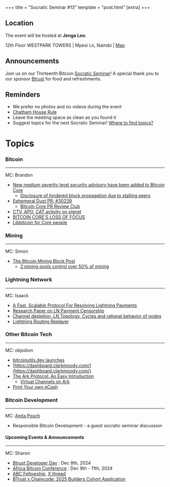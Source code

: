 +++
title = "Socratic Seminar #13"
template = "post.html"
[extra]
+++

## Location

The event will be hosted at **Jenga Leo**:

12th Floor WESTPARK TOWERS | Mpesi Ln, Nairobi | [Map](https://maps.app.goo.gl/jA86RuyuBKcE4eA47)

## Announcements

Join us on our Thirteenth Bitcoin [Socratic Seminar](/about)! A special thank you to our
sponsor [Btrust](http://btrust.tech/) for food and refreshments.

## Reminders

- We prefer no photos and no videos during the event
- [Chatham House Rule](https://www.chathamhouse.org/about-us/chatham-house-rule)
- Leave the meeting space as clean as you found it
- Suggest topics for the next Socratic Seminar! [Where to find topics?](/about/find-topics)

# Topics

### Bitcoin

---

MC: Brandon

- [New medium severity level security advisory have been added to Bitcoin Core](https://x.com/bitcoincoreorg/status/1853829987117256723)
  - [Disclosure of hindered block propagation due to stalling peers](https://bitcoincore.org/en/2024/11/05/cb-stall-hindering-propagation/)
- [Ephemeral Dust PR: #30239](https://github.com/bitcoin/bitcoin/pull/30239)
  - [Bitcoin Core PR Review Club](https://bitcoincore.reviews/30239)
- [CTV, APO, CAT activity on signet](https://delvingbitcoin.org/t/ctv-apo-cat-activity-on-signet/1257)
- [BITCOIN CORE'S LOSS OF FOCUS](https://x.com/jamesob/status/1860340932706730261)
- [Libbitcoin for Core people](https://delvingbitcoin.org/t/libbitcoin-for-core-people/1222)

### Mining

---

MC: Simon

- [The Bitcoin Mining Block Post](https://digitalminingsolutions.tech/restoring-decentralization-with-datum/)
  - [2 mining pools control over 50% of mining](https://x.com/GridlessCompute/status/1857564018526781514)

### Lightning Network

---

MC: Isaack

- [A Fast, Scalable Protocol For Resolving Lightning Payments](https://delvingbitcoin.org/t/a-fast-scalable-protocol-for-resolving-lightning-payments/1233)
- [Research Paper on LN Payment Censorship](https://delvingbitcoin.org/t/research-paper-on-ln-payment-censorship/1248)
- [Channel depletion, LN Topology, Cycles and rational behavior of nodes](https://delvingbitcoin.org/t/channel-depletion-ln-topology-cycles-and-rational-behavior-of-nodes/1259)
- [Lightning Routing Replayer](https://bluematt.bitcoin.ninja/)

### Other Bitcoin Tech

---

MC: okjodom

- [bitcoinutils.dev launches](https://bitcoinutils.dev)
- [https://dashboard.clarkmoody.com/](https://dashboard.clarkmoody.com/)
- [The Ark Protocol: An Easy Introduction](https://thunderbiscuit.com/posts/ark/)
  - [Virtual Channels on Ark](https://x.com/ArkLabsHQ/status/1861457652699820520?t=S1onCPNDD1f8kf92ubj--Q&s=19)
- [Print Your own eCash](https://highlighter.com/a/naddr1qvzqqqr4gupzp394x6dfmvn69cduj7e9l2jgvtvle7n5w5rtrunjlr6tx6up9k7kqy88wumn8ghj7mn0wvhxcmmv9uqyqjr0wukhgmedwpexjmn594uk7atj94hhwm3dv43kzumg946hx6twvuk5wctwv3kxze3dwvkk6mmwv4uj6urjd9h8getj95cnzcm4ddkqx2znlq)

### Bitcoin Development

---

MC: [Anita Posch](https://anitaposch.com/)

- Responsible Bitcoin Development - a guest socratic seminar discussion


#### Upcoming Events & Announcements

---

MC: Sharon

- [Btrust Developer Day](https://x.com/btrustteam/status/1837177909389197547) : Dec 8th, 2024
- [Africa Bitcoin Conference](https://afrobitcoin.org) : Dec 9th - 11th, 2024
- [ABC Fellowship](https://afrobitcoin.org/afro-bitcoin-fellowship/), [X thread](https://x.com/AfroBitcoinOrg/status/1816223783574741450)
- [BTrust x Chaincode: 2025 Builders Cohort Application](https://btrust.homerun.co/btrust-builders-2025-oss-cohort-application/en)
